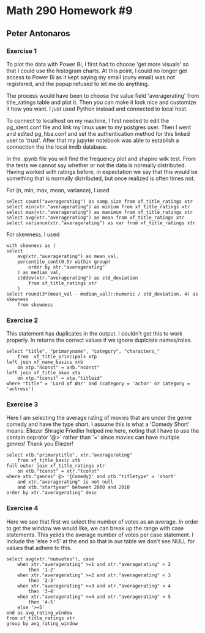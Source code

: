 # Math 290 Homework #9
## Peter Antonaros

### Exercise 1

To plot the data with Power Bi, I first had to choose 'get more visuals' so that I could use the histogram charts. At this point, I could no longer get access to Power Bi as it kept saying my email (cuny email) was not registered, and the popup refused to let me do anything.

The process would have been to choose the value field 'averagerating' from title_ratings table and plot it. Then you can make it look nice and customize it how you want. I just used Python instead and connected to local host.

To connect to localhost on my machine, I first needed to edit the pg_ident.conf file and link my linux user to my postgres user. Then I went and edited pg_hba.conf and set the authentication method for this linked user to 'trust'. After that my jupyter notebook was able to establish a connection the the local imdb database.

In the .ipynb file you will find the frequency plot and shapiro wilk test. From the tests we cannot say whether or not the data is normally distributed. Having worked with ratings before, in expectation we say that this would be something that is normally distributed, but once realized is often times not.


For (n, min, max, mean, variance), I used

    select count("averagerating") as samp_size from xf_title_ratings xtr
    select min(xtr."averagerating") as minium from xf_title_ratings xtr
    select max(xtr."averagerating") as maximum from xf_title_ratings xtr
    select avg(xtr."averagerating") as mean from xf_title_ratings xtr
    select variance(xtr."averagerating") as var from xf_title_ratings xtr


For skewness, I used

    with skewness as (
    select
        avg(xtr."averagerating") as mean_val,
        percentile_cont(0.5) within group(
            order by xtr."averagerating"
        ) as median_val,
        stddev(xtr."averagerating") as std_deviation
            from xf_title_ratings xtr
        )
    select round(3*(mean_val - median_val)::numeric / std_deviation, 4) as skewness
        from skewness

### Exercise 2
This statement has duplicates in the output. I couldn't get this to work properly. In returns the correct values if we ignore duplciate names/roles.

    select "title", "primaryname", "category", "characters_"
        from  xf_title_principals xtp
    left join xf_name_basics xnb
        on xtp."nconst" = xnb."nconst"
    left join xf_title_akas xta
        on xtp."tconst" = xta."titleid"
    where "title" = 'Lord of War' and (category = 'actor' or category = 'actress')

### Exercise 3
Here I am selecting the average rating of movies that are under the genre comedy and have the type short. I assume this is what a 'Comedy Short' means. Eliezer Shragie Friedler helped me here, noting that I have to use the contain oeprator '@>' rather than '=' since movies can have multiple genres! Thank you Eliezer!

    select xtb."primarytitle", xtr."averagerating"
        from xf_title_basic xtb
    full outer join xf_title_ratings xtr
        on xtb."tconst" = xtr."tconst"
    where xtb."genres" @> '{Comedy}' and xtb."titletype" = 'short'
        and xtr."averagerating" is not null
        and xtb."startyear" between 2000 and 2010
    order by xtr."averagerating" desc


### Exercise 4
Here we see that first we select the number of votes as an average. In order to get the window we would like, we can break up the range with case statements. This yeilds the average number of votes per case statement. I include the 'else >=5' at the end so that in our table we don't see NULL for values that adhere to this.

    select avg(xtr."numvotes"), case
        when xtr."averagerating" >=1 and xtr."averagerating" < 2
            then '1-2'
        when xtr."averagerating" >=2 and xtr."averagerating" < 3
            then '2-3'
        when xtr."averagerating" >=3 and xtr."averagerating" < 4
            then '3-4'
        when xtr."averagerating" >=4 and xtr."averagerating" < 5
            then '4-5'
        else '>=5'
    end as avg_rating_window
    from xf_title_ratings xtr
    group by avg_rating_window
